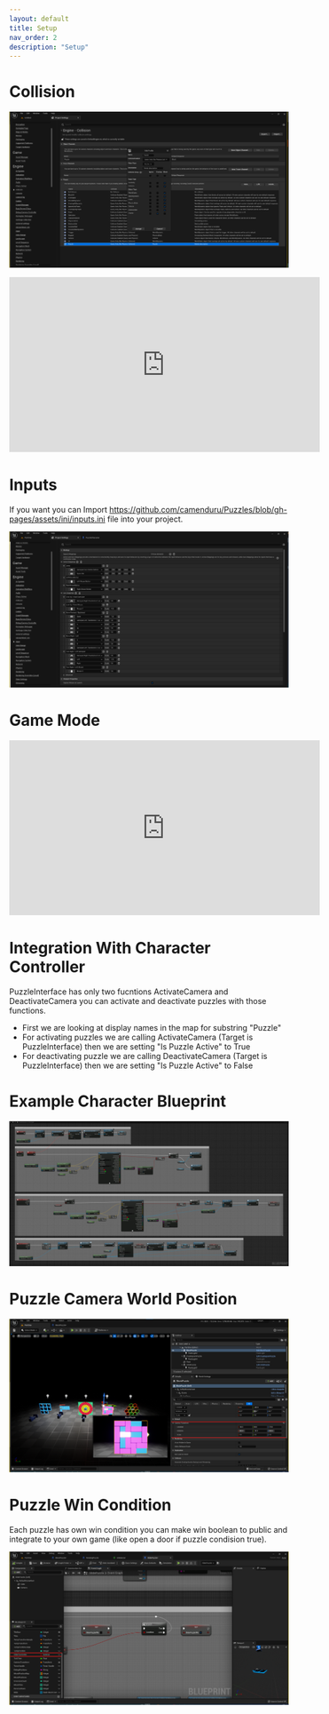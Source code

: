 ```yaml
---
layout: default
title: Setup
nav_order: 2
description: "Setup"
---
```


# Collision

![](../assets/images/collision.png)

<iframe width="560" height="315" src="https://www.youtube.com/embed/UgMtKuf6eFQ" title="YouTube video player" frameborder="0" allow="accelerometer; autoplay; clipboard-write; encrypted-media; gyroscope; picture-in-picture" allowfullscreen></iframe>

# Inputs
If you want you can Import https://github.com/camenduru/Puzzles/blob/gh-pages/assets/ini/inputs.ini file into your project.

![](../assets/images/inputs.png)

# Game Mode

<iframe width="560" height="315" src="https://www.youtube.com/embed/JgqfPFdHSNQ" title="YouTube video player" frameborder="0" allow="accelerometer; autoplay; clipboard-write; encrypted-media; gyroscope; picture-in-picture" allowfullscreen></iframe>

# Integration With Character Controller

PuzzleInterface has only two fucntions ActivateCamera and DeactivateCamera you can activate and deactivate puzzles with those functions. 

- First we are looking at display names in the map for substring "Puzzle"
- For activating puzzles we are calling ActivateCamera (Target is PuzzleInterface) then we are setting "Is Puzzle Active" to True 
- For deactivating puzzle we are calling DeactivateCamera (Target is PuzzleInterface) then we are setting "Is Puzzle Active" to False

# Example Character Blueprint

![](../assets/images/character.png)


# Puzzle Camera World Position

![](../assets/images/cameratransform.png)

# Puzzle Win Condition

Each puzzle has own win condition you can make win boolean to public and integrate to your own game (like open a door if puzzle condision true).

![](../assets/images/puzzlewin.png)
